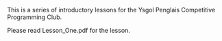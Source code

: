 This is a series of introductory lessons for the Ysgol Penglais Competitive Programming Club.

Please read Lesson_One.pdf for the lesson.
